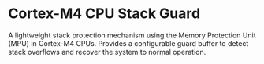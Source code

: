 # Cortex-M4 CPU Stack Guard  
A lightweight stack protection mechanism using the Memory Protection Unit (MPU) in Cortex-M4 CPUs. Provides a configurable guard buffer to detect stack overflows and recover the system to normal operation.
